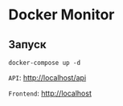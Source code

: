 # Docker Monitor

## Запуск

```shell
docker-compose up -d
```

`API`: [http://localhost/api](http://localhost/api/docs/index.html)

`Frontend`: [http://localhost](http://localhost)